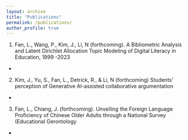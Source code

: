 ```yaml
---
layout: archive
title: "Publications"
permalink: /publications/
author_profile: true
---
```


1)	Fan, L., Wang, P., Kim, J., Li, N (forthcoming). A Bibliometric Analysis and Latent Dirichlet Allocation Topic Modeling of Digital Literacy in Education, 1999 -2023
-
  
2)	Kim, J., Yu, S., Fan, L., Detrick, R., & Li, N (forthcoming) Students’ perception of Generative AI-assisted collaborative argumentation
-
   
3)	Fan, L., Chiang, J. (forthcoming). Unveiling the Foreign Language Proficiency of Chinese Older Adults through a National Survey (Educational Gerontology 
-
